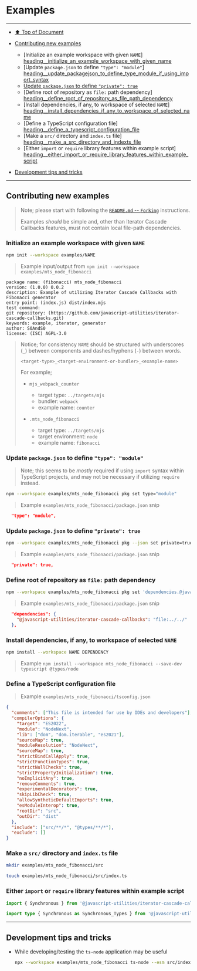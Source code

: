 # Examples
[heading__top]:
  #examples
  "Usage examples for the JavaScript Utilities Iterator Cascade Callbacks project"


---


- [&#x2B06; Top of Document][heading__top]

- [Contributing new examples][heading__contributing_new_examples]
  - [Initialize an example workspace with given `NAME`] [heading__initialize_an_example_workspace_with_given_name]
  - [Update `package.json` to define `"type": "module"`] [heading__update_packagejson_to_define_type_module_if_using_import_syntax]
  - [Update `package.json` to define `"private": true`][heading__update_packagejson_to_define_private_true]
  - [Define root of repository as `file:` path dependency] [heading__define_root_of_repository_as_file_path_dependency]
  - [Install dependencies, if any, to workspace of selected `NAME`] [heading__install_dependencies_if_any_to_workspace_of_selected_name]
  - [Define a TypeScript configuration file] [heading__define_a_typescript_configuration_file]
  - [Make a `src/` directory and `index.ts` file] [heading__make_a_src_directory_and_indexts_file]
  - [Either `import` or `require` library features within example script] [heading__either_import_or_require_library_features_within_example_script]

- [Development tips and tricks][heading__development_tips_and_tricks]


---


## Contributing new examples
[heading__contributing_new_examples]: #contributing-new-examples


> Note; please start with following the
> [`README.md` -- `Forking`][file__readme__heading__forking]
>  instructions.
>
> Examples _should_ be simple and, other than Iterator Cascade Callbacks
> features, must not contain local file-path dependencies.


### Initialize an example workspace with given `NAME`
[heading__initialize_an_example_workspace_with_given_name]: #initialize-an-example-workspace-with-given-name


```bash
npm init --workspace examples/NAME
```

> Example input/output from `npm init --workspace examples/mts_node_fibonacci`

```
package name: (fibonacci) mts_node_fibonacci
version: (1.0.0) 0.0.2
description: Example of utilizing Iterator Cascade Callbacks with Fibonacci generator
entry point: (index.js) dist/index.mjs
test command: 
git repository: (https://github.com/javascript-utilities/iterator-cascade-callbacks.git) 
keywords: example, iterator, generator
author: S0AndS0
license: (ISC) AGPL-3.0
```

> Notice; for consistency `NAME` should be structured with underscores (`_`)
> between components and dashes/hyphens (`-`) between words.
>
>     <target-type>_<target-environment-or-bundler>_<example-name>
>
> For example;
>
> - `mjs_webpack_counter`
>   - target type: `../targets/mjs`
>   - bundler: `webpack`
>   - example name: `counter`
>
> - `.mts_node_fibonacci`
>   - target type: `../targets/mjs`
>   - target environment: `node`
>   - example name: `fibonacci`


### Update `package.json` to define `"type": "module"`
[heading__update_packagejson_to_define_type_module_if_using_import_syntax]: #update-packagejson-to-define-type-module-if-using-import-syntax


> Note; this seems to be _mostly_ required if using `import` syntax within
> TypeScript projects, and may not be necessary if utilizing `require` instead.


```bash
npm --workspace examples/mts_node_fibonacci pkg set type="module"
```

> Example `examples/mts_node_fibonacci/package.json` snip

```json
  "type": "module",
```


### Update `package.json` to define `"private": true`
[heading__update_packagejson_to_define_private_true]: #update-packagejson-to-define-private-true


```bash
npm --workspace examples/mts_node_fibonacci pkg --json set private=true
```

> Example `examples/mts_node_fibonacci/package.json` snip

```json
  "private": true,
```


### Define root of repository as `file:` path dependency
[heading__define_root_of_repository_as_file_path_dependency]: #define-root-of-repository-as-file-path-dependency


```bash
npm --workspace examples/mts_node_fibonacci pkg set 'dependencies.@javascript-utilities/iterator-cascade-callbacks=file:../../'
```

> Example `examples/mts_node_fibonacci/package.json` snip

```json
  "dependencies": {
    "@javascript-utilities/iterator-cascade-callbacks": "file:../../"
  },
```


### Install dependencies, if any, to workspace of selected `NAME`
[heading__install_dependencies_if_any_to_workspace_of_selected_name]: #install-dependencies-if-any-to-workspace-of-selected-name


```bash
npm install --workspace NAME DEPENDENCY
```

> Example `npm install --workspace mts_node_fibonacci --save-dev typescript @types/node`


### Define a TypeScript configuration file
[heading__define_a_typescript_configuration_file]: #define-a-typescript-configuration-file


> Example `examples/mts_node_fibonacci/tsconfig.json`

```json
{
  "comments": ["This file is intended for use by IDEs and developers"],
  "compilerOptions": {
    "target": "ES2022",
    "module": "NodeNext",
    "lib": ["dom", "dom.iterable", "es2021"],
    "sourceMap": true,
    "moduleResolution": "NodeNext",
    "sourceMap": true,
    "strictBindCallApply": true,
    "strictFunctionTypes": true,
    "strictNullChecks": true,
    "strictPropertyInitialization": true,
    "noImplicitAny": true,
    "removeComments": true,
    "experimentalDecorators": true,
    "skipLibCheck": true,
    "allowSyntheticDefaultImports": true,
    "esModuleInterop": true,
    "rootDir": "src",
    "outDir": "dist"
  },
  "include": ["src/**/*", "@types/**/*"],
  "exclude": []
}
```


### Make a `src/` directory and `index.ts` file
[heading__make_a_src_directory_and_indexts_file]: #make-a-src-directory-and-indexts-file


```bash
mkdir examples/mts_node_fibonacci/src

touch examples/mts_node_fibonacci/src/index.ts
```


### Either `import` or `require` library features within example script
[heading__either_import_or_require_library_features_within_example_script]: #either-import-or-require-library-features-within-example-script


```typescript
import { Synchronous } from '@javascript-utilities/iterator-cascade-callbacks';

import type { Synchronous as Synchronous_Types } from '@javascript-utilities/iterator-cascade-callbacks';
```


______


## Development tips and tricks
[heading__development_tips_and_tricks]: #development-tips-and-tricks


- While developing/testing the `ts-node` application may be useful

   ```bash
   npx --workspace examples/mts_node_fibonacci ts-node --esm src/index.ts
   ```




[file__readme__heading__forking]:
  ../README.md#forking
  "&#x1F531; Tips for forking iterator-cascade-callbacks"

